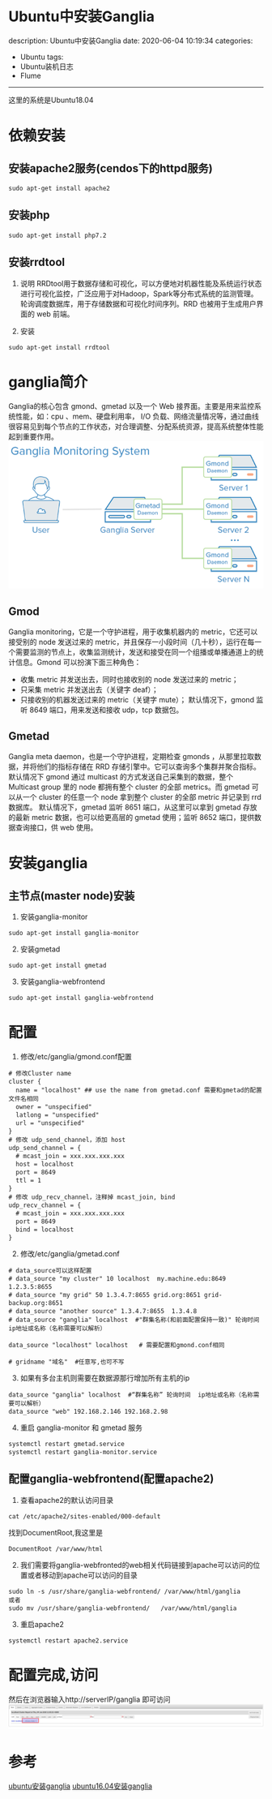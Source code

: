 #   Ubuntu中安装Ganglia
description: Ubuntu中安装Ganglia
date: 2020-06-04 10:19:34
categories:
- Ubuntu
tags:
- Ubuntu装机日志
- Flume
---
这里的系统是Ubuntu18.04
#   依赖安装

##  安装apache2服务(cendos下的httpd服务)
```
sudo apt-get install apache2
```

##  安装php
```
sudo apt-get install php7.2
```

##  安装rrdtool
1.  说明
RRDtool用于数据存储和可视化，可以方便地对机器性能及系统运行状态进行可视化监控，广泛应用于对Hadoop，Spark等分布式系统的监测管理。轮询调度数据库，用于存储数据和可视化时间序列。RRD 也被用于生成用户界面的 web 前端。

2.  安装
```
sudo apt-get install rrdtool
```

#   ganglia简介
Ganglia的核心包含 gmond、gmetad 以及一个 Web 接界面。主要是用来监控系统性能，如：cpu 、mem、硬盘利用率， I/O 负载、网络流量情况等，通过曲线很容易见到每个节点的工作状态，对合理调整、分配系统资源，提高系统整体性能起到重要作用。
![](../images/2020/06/20200604001.png)

##  Gmod
Ganglia monitoring，它是一个守护进程，用于收集机器内的 metric，它还可以接受别的 node 发送过来的 metric，并且保存一小段时间（几十秒），运行在每一个需要监测的节点上，收集监测统计，发送和接受在同一个组播或单播通道上的统计信息。Gmond 可以扮演下面三种角色：
+   收集 metric 并发送出去，同时也接收别的 node 发送过来的 metric；
+   只采集 metric 并发送出去（关键字 deaf）；
+   只接收别的机器发送过来的 metric（关键字 mute）； 默认情况下，gmond 监听 8649 端口，用来发送和接收 udp，tcp 数据包。

##  Gmetad
Ganglia meta daemon，也是一个守护进程，定期检查 gmonds ，从那里拉取数据，并将他们的指标存储在 RRD 存储引擎中。它可以查询多个集群并聚合指标。默认情况下 gmond 通过 multicast 的方式发送自己采集到的数据，整个 Multicast group 里的 node 都拥有整个 cluster 的全部 metrics。而 gmetad 可以从一个 cluster 的任意一个 node 拿到整个 cluster 的全部 metric 并记录到 rrd 数据库。 默认情况下，gmetad 监听 8651 端口，从这里可以拿到 gmetad 存放的最新 metric 数据，也可以给更高层的 gmetad 使用；监听 8652 端口，提供数据查询接口，供 web 使用。

#   安装ganglia

##  主节点(master node)安装
1.  安装ganglia-monitor
```
sudo apt-get install ganglia-monitor
```

2.  安装gmetad
```
sudo apt-get install gmetad
```

3.  安装ganglia-webfrontend
```
sudo apt-get install ganglia-webfrontend
```

#   配置
1.  修改/etc/ganglia/gmond.conf配置
```
# 修改Cluster name
cluster {
  name = "localhost" ## use the name from gmetad.conf 需要和gmetad的配置文件名相同
  owner = "unspecified"
  latlong = "unspecified"
  url = "unspecified"
}
# 修改 udp_send_channel，添加 host
udp_send_channel = {
  # mcast_join = xxx.xxx.xxx.xxx
  host = localhost
  port = 8649
  ttl = 1
}
# 修改 udp_recv_channel，注释掉 mcast_join, bind
udp_recv_channel = {
  # mcast_join = xxx.xxx.xxx.xxx
  port = 8649
  bind = localhost
}
```

2.  修改/etc/ganglia/gmetad.conf
```
# data_source可以这样配置
# data_source "my cluster" 10 localhost  my.machine.edu:8649  1.2.3.5:8655
# data_source "my grid" 50 1.3.4.7:8655 grid.org:8651 grid-backup.org:8651
# data_source "another source" 1.3.4.7:8655  1.3.4.8
# data_source "ganglia" localhost  #"群集名称(和前面配置保持一致)" 轮询时间  ip地址或名称（名称需要可以解析）

data_source "localhost" localhost   # 需要配置和gmond.conf相同

# gridname "域名"  #任意写,也可不写
```

3.  如果有多台主机则需要在数据源那行增加所有主机的ip
```
data_source "ganglia" localhost  #“群集名称” 轮询时间  ip地址或名称（名称需要可以解析）
data_source "web" 192.168.2.146 192.168.2.98
```

4.  重启 ganglia-monitor 和 gmetad 服务
```
systemctl restart gmetad.service
systemctl restart ganglia-monitor.service
```

##  配置ganglia-webfrontend(配置apache2)
1.  查看apache2的默认访问目录
```
cat /etc/apache2/sites-enabled/000-default
```
找到DocumentRoot,我这里是
```
DocumentRoot /var/www/html
```

2.  我们需要将ganglia-webfronted的web相关代码链接到apache可以访问的位置或者移动到apache可以访问的目录
```
sudo ln -s /usr/share/ganglia-webfrontend/ /var/www/html/ganglia
或者
sudo mv /usr/share/ganglia-webfrontend/   /var/www/html/ganglia
```

3.  重启apache2
```
systemctl restart apache2.service
```

#   配置完成,访问
然后在浏览器输入http://serverIP/ganglia 即可访问
![](../images/2020/06/20200604002.png)

#   参考
[ubuntu安装ganglia](https://blog.csdn.net/Scape1989/article/details/19252431)
[ubuntu16.04安装ganglia](https://www.xitongjiaocheng.com/ubuntu/2018/64390.html)

